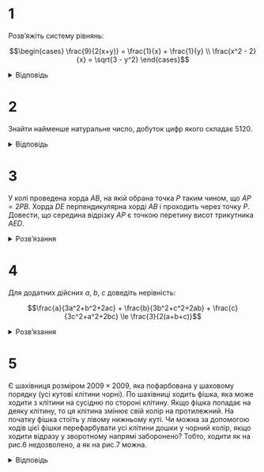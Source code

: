 # 1
Розв’яжіть систему рівнянь:
```math
\begin{cases}
\frac{9}{2(x+y)} = \frac{1}{x} + \frac{1}{y} \\
\frac{x^2 - 2}{x} = \sqrt{3 - y^2}
\end{cases}
```
<details><summary>Відповідь</summary>

$(2,1)$ та $(-2,-1)$.
<details><summary>Розв’язання</summary>

Спочатку окремо розглянемо перше рівняння при $xy \neq 0$: $\frac{9}{2(x+y)} = \frac{x+y}{xy} \iff 9xy = 2x^2 +4xy + 2y^2 \iff 2y^2-5xy+2x^2=0 \iff y=\frac{5x \pm \sqrt{25x^2 - 16x^2}}{4} =\frac{5x\pm3x}{2}$ тобто $y=2x$ та $y = \frac{x}{2}$. Таким чином, усі пари $(x,2x)$ та $(\frac{x}{2},x)$ при $x \neq 0$ задовольняють перше рівняння.

Тепер перевіримо, які із знайдених розв’язків задовольняють друге рівняння. Для цього повинна одночасно виконуватись три умови: $x^2 + y^2 = 5$, $|x| \ge \sqrt{2}$, $|y| \le \sqrt{3}$. Якщо підставити пару $(x,2x)$ у першу умову, маємо: $5x^2 = 5$ або $x = \pm 1$ звідки $y = \pm 2$, тобто отримали пари $(1,2)$ та $(-1,-2)$. Але вони не задовольняють умову $|x| \ge \sqrt{2}$, а тому не є розв’язками. Аналогічно підставимо пару $(x, \frac{x}{2})$ у перше рівняння і одержимо $x^2 + \frac{1}{4}x^2 = 5$, звідки маємо такі пари можливих розв’язків системи $(2,1)$ та $(-2,-1)$. Перевіркою переконуємось, що вони і є шуканими розв’язками.
</details></details>

# 2
Знайти найменше натуральне число, добуток цифр якого складає 5120.
<details><summary>Відповідь</summary>
25888
<details><summary>Розв’язання</summary>

Оскільки $5120 = 2^{10} \cdot 5$, то найголовніше запитання – яку найменшу кількість цифр повинно мати це число. Очевидно, що серед цифр числа немає 0, а також зрозуміло, що це число повинно мати цифру 5, бо це єдина цифра окрім 0, яка кратна 5. З десяти множників 2 щонайменше можна утворити 4 цифри – 2,8,8,8 або 4,4,8,8,бо найбільша можлива парна цифра 8, а трьох цифр 8 не достатньо, щоб їх добуток дорівнював $2^{10}$. Залишається з двох наборів цифр 5,2,8,8,8 та 5,4,4,8,8 утворити найменше число. Найменша можлива перша цифра 2, тому шукане найменше число – це 25888.
</details></details>

# 3
У колі проведена хорда $AB$, на якій обрана точка $P$ таким чином, що $AP = 2PB$. Хорда $DE$ перпендикулярна хорді $AB$ і проходить через точку $P$. Довести, що середина відрізку $AP$ є точкою перетину висот трикутника $AED$.
<details><summary>Розв’язання</summary>

Позначимо через $M$ середину відрізку $AP$. Нехай пряма $EM$ перетинає відрізок $AD$ в точці $Q$. $\triangle MPE = \triangle BPE$ оскільки вони обидва прямокутні, та мають рівні катети. Тому рівними є кути $\angle QAM = \angle DAB = \angle DEB = \angle PEB = \angle PEM$. Оскільки $\angle QMA = \angle EMP$, то трикутники мають по два рівних кути, а тому й треті кути також повинні бути рівними, тобто $\angle AQM = \angle MPE = 90^\circ$, тому $EQ$ і $AP$ – висоти $\triangle ADE$ і точка $M$ – його ортоцентр, що й треба було довести.
</details>

# 4
Для додатних дійсних $a$, $b$, $c$ доведіть нерівність:
```math
\frac{a}{3a^2+b^2+2ac} + \frac{b}{3b^2+c^2+2ab} + \frac{c}{3c^2+a^2+2bc} \le \frac{3}{2(a+b+c)}
```
<details><summary>Розв’язання</summary>

Застосуємо для знаменників такі нерівності $3a^2 + b + 2ac = 2a^2 + a^2 + b^2 + 2ac \geq 2a^2 + 2ab + 2ac \geq 2a(a + b + c)$ і аналогічно для двох інших знаменників. Звідси ліва частина початкової нерівності набуває вигляду: 
```math
\frac{a}{3a^2+b^2+2ac} + \frac{b}{3b^2+c^2+2ab} + \frac{c}{3c^2+a^2+2bc} \le \frac{a}{2a(a+b+c)} + \frac{b}{2b(a+b+c)} + \frac{c}{2c(a+b+c)} = \frac{3}{2(a+b+c)},
```
що й треба було довести.
</details>

# 5
Є шахівниця розміром $2009 \times 2009$, яка пофарбована у шаховому порядку (усі кутові клітини чорні). По шахівниці ходить фішка, яка може ходити з клітини на сусідню по стороні клітину. Якщо фішка попадає на деяку клітину, то ця клітина змінює свій колір на протилежний. На початку фішка стоїть у лівому нижньому куті. Чи можна за допомогою ходів цієї фішки перефарбувати усі клітини дошки у чорний колір, якщо ходити відразу у зворотному напрямі заборонено? Тобто, ходити як на рис.6 недозволено, а як на рис.7 можна.
<details><summary>Відповідь</summary>
Можна.
<details><summary>Розв’язання</summary>
Оскільки у нас усі кутові клітини чорні покажемо шлях, як можна у чорний колір пофарбувати усі інші клітини. 
На рис.8 показано, як можна пройти шлях від будь-якої клітини до деякої фіксованої клітини, яка розташована не у куту дошки. Ця клітина на рис.8 середня у верхньому ряду. Далі маршрут проходить зворотнім шляхом, як бачимо нема жодного ходу назад, і кожна клітина, крім обраної фарбується парну кількість разів (усі по 2 рази і одна – 4 рази), тобто не змінює свій колір. 
</details>